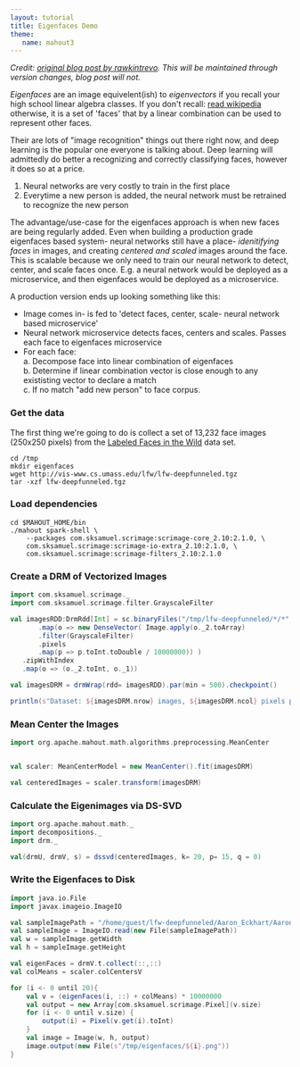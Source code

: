 ```yaml
---
layout: tutorial
title: Eigenfaces Demo
theme:
   name: mahout3
---
```


*Credit: [original blog post by rawkintrevo](https://rawkintrevo.org/2016/11/10/deep-magic-volume-3-eigenfaces/). This will be maintained through version changes, blog post will not.*

*Eigenfaces* are an image equivelent(ish) to *eigenvectors* if you recall your high school linear algebra classes. If you don't recall: [read wikipedia](https://en.wikipedia.org/wiki/Eigenvalues_and_eigenvectors) otherwise, it is a set of 'faces' that by a linear combination can be used to represent other faces.

Their are lots of "image recognition" things out there right now, and deep learning is the popular one everyone is talking about.
Deep learning will admittedly do better a recognizing and correctly classifying faces, however it does so at a price.
1. Neural networks are very costly to train in the first place
1. Everytime a new person is added, the neural network must be retrained to recognize the new person

The advantage/use-case for the eigenfaces approach is when new faces are being regularly added. Even when building a production
grade eigenfaces based system- neural networks still have a place- _idenitifying faces_ in images, and creating _centered and scaled_ images around
the face.  This is scalable because we only need to train our neural network to detect, center, and scale faces once.  E.g. 
a neural network would be deployed as a microservice, and then eigenfaces would be deployed as a microservice.

A production version ends up looking something like this:
- Image comes in- is fed to 'detect faces, center, scale- neural network based microservice'
- Neural network microservice detects faces, centers and scales.  Passes each face to eigenfaces microservice
- For each face:<br>
    a. Decompose face into linear combination of eigenfaces<br>
    b. Determine if linear combination vector is close enough to any exististing vector to declare a match <br>
    c. If no match "add new person" to face corpus. 

### Get the data

The first thing we're going to do is collect a set of 13,232 face images (250x250 pixels) from the <a href="http://vis-www.cs.umass.edu/lfw/">Labeled Faces in the Wild</a> data set.

    cd /tmp
    mkdir eigenfaces
    wget http://vis-www.cs.umass.edu/lfw/lfw-deepfunneled.tgz
    tar -xzf lfw-deepfunneled.tgz

### Load dependencies

    cd $MAHOUT_HOME/bin
    ./mahout spark-shell \
        --packages com.sksamuel.scrimage:scrimage-core_2.10:2.1.0, \
        com.sksamuel.scrimage:scrimage-io-extra_2.10:2.1.0, \
        com.sksamuel.scrimage:scrimage-filters_2.10:2.1.0
    


### Create a DRM of Vectorized Images

```scala
import com.sksamuel.scrimage._
import com.sksamuel.scrimage.filter.GrayscaleFilter

val imagesRDD:DrmRdd[Int] = sc.binaryFiles("/tmp/lfw-deepfunneled/*/*", 500)
       .map(o => new DenseVector( Image.apply(o._2.toArray)
       .filter(GrayscaleFilter)
       .pixels
       .map(p => p.toInt.toDouble / 10000000)) )
   .zipWithIndex
   .map(o => (o._2.toInt, o._1))

val imagesDRM = drmWrap(rdd= imagesRDD).par(min = 500).checkpoint()

println(s"Dataset: ${imagesDRM.nrow} images, ${imagesDRM.ncol} pixels per image")
```

### Mean Center the Images

```scala
import org.apache.mahout.math.algorithms.preprocessing.MeanCenter


val scaler: MeanCenterModel = new MeanCenter().fit(imagesDRM)

val centeredImages = scaler.transform(imagesDRM)
```


### Calculate the Eigenimages via DS-SVD

```scala
import org.apache.mahout.math._
import decompositions._
import drm._

val(drmU, drmV, s) = dssvd(centeredImages, k= 20, p= 15, q = 0)
```

### Write the Eigenfaces to Disk

```scala
import java.io.File
import javax.imageio.ImageIO

val sampleImagePath = "/home/guest/lfw-deepfunneled/Aaron_Eckhart/Aaron_Eckhart_0001.jpg"
val sampleImage = ImageIO.read(new File(sampleImagePath))  
val w = sampleImage.getWidth
val h = sampleImage.getHeight

val eigenFaces = drmV.t.collect(::,::)
val colMeans = scaler.colCentersV

for (i <- 0 until 20){
    val v = (eigenFaces(i, ::) + colMeans) * 10000000
    val output = new Array[com.sksamuel.scrimage.Pixel](v.size)
    for (i <- 0 until v.size) {
        output(i) = Pixel(v.get(i).toInt)
    }
    val image = Image(w, h, output)
    image.output(new File(s"/tmp/eigenfaces/${i}.png"))
}
```